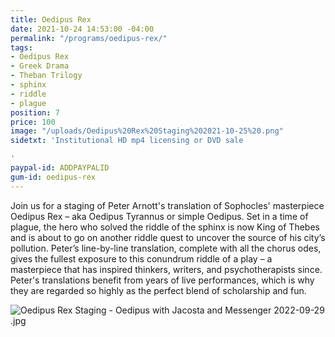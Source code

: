 ```yaml
---
title: Oedipus Rex
date: 2021-10-24 14:53:00 -04:00
permalink: "/programs/oedipus-rex/"
tags:
- Oedipus Rex
- Greek Drama
- Theban Trilogy
- sphinx
- riddle
- plague
position: 7
price: 100
image: "/uploads/Oedipus%20Rex%20Staging%202021-10-25%20.png"
sidetxt: 'Institutional HD mp4 licensing or DVD sale

'
paypal-id: ADDPAYPALID
gum-id: oedipus-rex
---
```


Join us for a staging of Peter Arnott's translation of Sophocles' masterpiece Oedipus Rex – aka Oedipus Tyrannus or simple Oedipus.  Set in a time of plague, the hero who solved the riddle of the sphinx is now King of Thebes and is about to go on another riddle quest to uncover the source of his city’s pollution.  Peter’s line-by-line translation, complete with all the chorus odes, gives the fullest exposure to this conundrum riddle of a play – a masterpiece that has inspired thinkers, writers, and psychotherapists since.  Peter's translations benefit from years of live performances, which is why they are regarded so highly as the perfect blend of scholarship and fun.

![Oedipus Rex Staging - Oedipus with Jacosta and Messenger 2022-09-29 .jpg](/uploads/Oedipus%20Rex%20Staging%20-%20Oedipus%20with%20Jacosta%20and%20Messenger%202022-09-29%20.jpg)